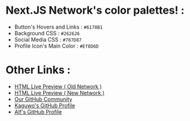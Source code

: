 # Next.JS Network's color palettes! :

- Button's Hovers and Links : <code>#6178B1</code>
- Background CSS : <code>#262626</code>
- Social Media CSS : <code>#787D87</code>
- Profile Icon's Main Color : <code>#Ef8D6D</code>

# Other Links :

- <a href="https://kaguwo.com/"> HTML Live Preview ( Old Network )</a>
- <a href="https://alfreddo.ga/"> HTML Live Preview ( New Network )</a>
- <a href="https://github.com/KaguwoNetwork/"> Our GitHub Community</a>
- <a href="https://github.com/kaguwomin"> Kaguwo's GitHub Profile</a>
- <a href="https://github.com/alfredsaveron"> Alf's GitHub Profile</a>
